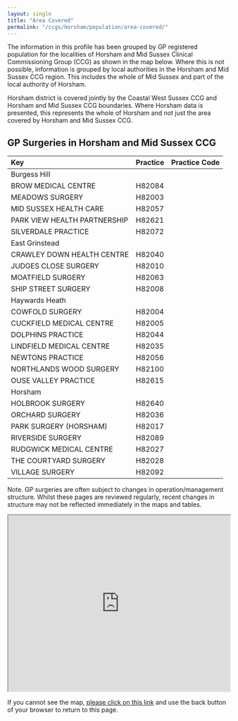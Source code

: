 ```yaml
---
layout: single
title: "Area Covered"
permalink: "/ccgs/horsham/population/area-covered/"
---
```

The information in this profile has been grouped by GP registered population for the localities of Horsham and Mid Sussex Clinical Commissioning Group (CCG) as shown in the map below. Where this is not possible, information is grouped by local authorities in the Horsham and Mid Sussex CCG region. This includes the whole of Mid Sussex and part of the local authority of Horsham.<br />

Horsham district is covered jointly by the Coastal West Sussex CCG and Horsham and Mid Sussex CCG boundaries. Where Horsham data is presented, this represents the whole of Horsham and not just the area covered by Horsham and Mid Sussex CCG.<br />

## GP Surgeries in Horsham and Mid Sussex CCG

Key | Practice | Practice Code 
:-- | :------- | ------------:
Burgess Hill | | 
 | BROW MEDICAL CENTRE | H82084
 | MEADOWS SURGERY | H82003
 | MID SUSSEX HEALTH CARE | H82057
 | PARK VIEW HEALTH PARTNERSHIP | H82621
 | SILVERDALE PRACTICE | H82072
East Grinstead | | 
 | CRAWLEY DOWN HEALTH CENTRE | H82040
 | JUDGES CLOSE SURGERY | H82010
 | MOATFIELD SURGERY | H82063
 | SHIP STREET SURGERY | H82008
Haywards Heath | | 
 | COWFOLD SURGERY | H82004
 | CUCKFIELD MEDICAL CENTRE | H82005
 | DOLPHINS PRACTICE | H82044
 | LINDFIELD MEDICAL CENTRE | H82035
 | NEWTONS PRACTICE | H82056
 | NORTHLANDS WOOD SURGERY | H82100
 | OUSE VALLEY PRACTICE | H82615
Horsham | | 
 | HOLBROOK SURGERY | H82640
 | ORCHARD SURGERY | H82036
 | PARK SURGERY (HORSHAM) | H82017
 | RIVERSIDE SURGERY | H82089
 | RUDGWICK MEDICAL CENTRE | H82027
 | THE COURTYARD SURGERY | H82028
 | VILLAGE SURGERY | H82092

Note. GP surgeries are often subject to changes in operation/management structure. Whilst these pages are reviewed regularly, recent changes in structure may not be reflected immediately in the maps and tables.

<iframe src="http://jsna.westsussex.gov.uk/wp-content/uploads/2016/10/HMS_GPs_Oct16.html" width="100%" height="400"></iframe>

If you cannot see the map, [please click on this link](http://jsna.westsussex.gov.uk/wp-content/uploads/2016/10/HMS_GPs_Oct16.html) and use the back button of your browser to return to this page.
